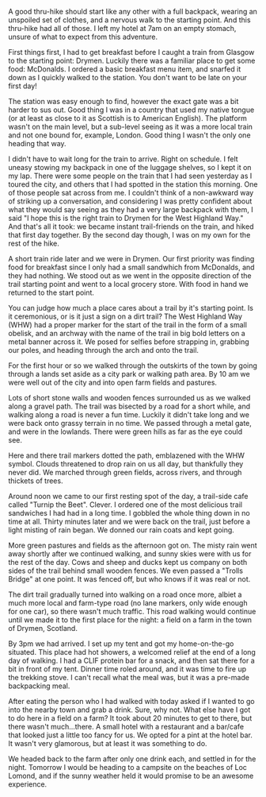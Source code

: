 A good thru-hike should start like any other with a full backpack, wearing an unspoiled set of clothes, and a nervous walk to the starting point. And this thru-hike had all of those. I left my hotel at 7am on an empty stomach, unsure of what to expect from this adventure.

First things first, I had to get breakfast before I caught a train from Glasgow to the starting point: Drymen. Luckily there was a familiar place to get some food: McDonalds. I ordered a basic breakfast menu item, and snarfed it down as I quickly walked to the station. You don't want to be late on your first day!

The station was easy enough to find, however the exact gate was a bit harder to sus out. Good thing I was in a country that used my native tongue (or at least as close to it as Scottish is to American English). The platform wasn't on the main level, but a sub-level seeing as it was a more local train and not one bound for, example, London. Good thing I wasn't the only one heading that way.

I didn't have to wait long for the train to arrive. Right on schedule. I felt uneasy stowing my backpack in one of the luggage shelves, so I kept it on my lap. There were some people on the train that I had seen yesterday as I toured the city, and others that I had spotted in the station this morning. One of those people sat across from me. I couldn't think of a non-awkward way of striking up a conversation, and considering I was pretty confident about what they would say seeing as they had a very large backpack with them, I said "I hope this is the right train to Drymen for the West Highland Way." And that's all it took: we became instant trail-friends on the train, and hiked that first day together. By the second day though, I was on my own for the rest of the hike.

A short train ride later and we were in Drymen. Our first priority was finding food for breakfast since I only had a small sandwhich from McDonalds, and they had nothing. We stood out as we went in the opposite direction of the trail starting point and went to a local grocery store. With food in hand we returned to the start point.

You can judge how much a place cares about a trail by it's starting point. Is it ceremonious, or is it just a sign on a dirt trail? The West Highland Way (WHW) had a proper marker for the start of the trail in the form of a small obelisk, and an archway with the name of the trail in big bold letters on a metal banner across it. We posed for selfies before strapping in, grabbing our poles, and heading through the arch and onto the trail.

For the first hour or so we walked through the outskirts of the town by going through a lands set aside as a city park or walking path area. By 10 am we were well out of the city and into open farm fields and pastures.

Lots of short stone walls and wooden fences surrounded us as we walked along a gravel path. The trail was bisected by a road for a short while, and walking along a road is never a fun time. Luckily it didn't take long and we were back onto grassy terrain in no time. We passed through a metal gate, and were in the lowlands. There were green hills as far as the eye could see.

Here and there trail markers dotted the path, emblazened with the WHW symbol. Clouds threatened to drop rain on us all day, but thankfully they never did. We marched through green fields, across rivers, and through thickets of trees.

Around noon we came to our first resting spot of the day, a trail-side cafe called "Turnip the Beet". Clever. I ordered one of the most delicious trail sandwiches I had had in a long time. I gobbled the whole thing down in no time at all. Thirty minutes later and we were back on the trail, just before a light misting of rain began. We donned our rain coats and kept going.

More green pastures and fields as the afternoon got on. The misty rain went away shortly after we continued walking, and sunny skies were with us for the rest of the day. Cows and sheep and ducks kept us company on both sides of the trail behind small wooden fences. We even passed a "Trolls Bridge" at one point. It was fenced off, but who knows if it was real or not.

The dirt trail gradually turned into walking on a road once more, albiet a much more local and farm-type road (no lane markers, only wide enough for one car), so there wasn't much traffic. This road walking would continue until we made it to the first place for the night: a field on a farm in the town of Drymen, Scotland.

By 3pm we had arrived. I set up my tent and got my home-on-the-go situated. This place had hot showers, a welcomed relief at the end of a long day of walking. I had a CLIF protein bar for a snack, and then sat there for a bit in front of my tent. Dinner time roled around, and it was time to fire up the trekking stove. I can't recall what the meal was, but it was a pre-made backpacking meal.

After eating the person who I had walked with today asked if I wanted to go into the nearby town and grab a drink. Sure, why not. What else have I got to do here in a field on a farm? It took about 20 minutes to get to there, but there wasn't much...there. A small hotel with a restaurant and a bar/cafe that looked just a little too fancy for us. We opted for a pint at the hotel bar. It wasn't very glamorous, but at least it was something to do.

We headed back to the farm after only one drink each, and settled in for the night. Tomorrow I would be heading to a campsite on the beaches of Loc Lomond, and if the sunny weather held it would promise to be an awesome experience.